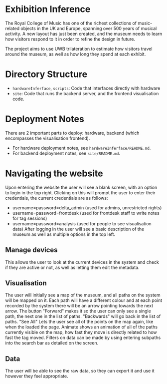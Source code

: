 # Exhibition Inference

The Royal College of Music has one of the richest collections of music-related objects in the UK and Europe, spanning over 500 years of musical activity. A new layout has just been created, and the museum needs to learn how visitors respond to it in order to refine the design in future. 

The project aims to use UWB trilateration to estimate how visitors travel around the museum, as well as how long they spend at each exhibit.

# Directory Structure
- `hardwareInferface`, `scripts`: Code that interfaces directly with hardware
- `site`: Code that runs the backend server, and the frontend visualisation code.

# Deployment Notes
There are 2 important parts to deploy: hardware, backend (which encompasses the visualisation frontend).
- For hardware deployment notes, see `hardwareInferface/README.md`.
- For backend deployment notes, see `site/README.md`.

# Navigating the website
Upon entering the website the user will see a blank screen, with an option to login in the top right.
Clicking on this will prompt the user to enter their credentials, the current credentials are as follows:
- username=password=delta_admin (used for admins, unrestricted rights)
- username=password=frontdesk (used for frontdesk staff to write notes for tag sessions)
- username=password=analysis (used for people to see visualisation data)
After logging in the user will see a basic description of the museum as well as multiple options in the top left.
## Manage devices
This allows the user to look at the current devices in the system and check if they are active or not, as well as letting them edit the metadata.
## Visualisation
The user will initially see a map of the museum, and all paths on the system will be mapped on it. Each path will have a different colour and at each point recorded by the system there will be an arrow pointing towards the next arrow.
The button "Forward" makes it so the user can only see a single path, the next one in the list of paths.
"Backwards" will go back in the list of paths.
"See All" Lets the user see all of the points on the map again, like when the loaded the page.
Animate shows an animation of all of the paths currently visible on the map, how fast they move is directly related to how fast the tag moved.
Filters on data can be made by using entering subpaths into the search bar as detailed on the screen.
## Data
The user will be able to see the raw data, so they can export it and use it however they feel appropriate.
